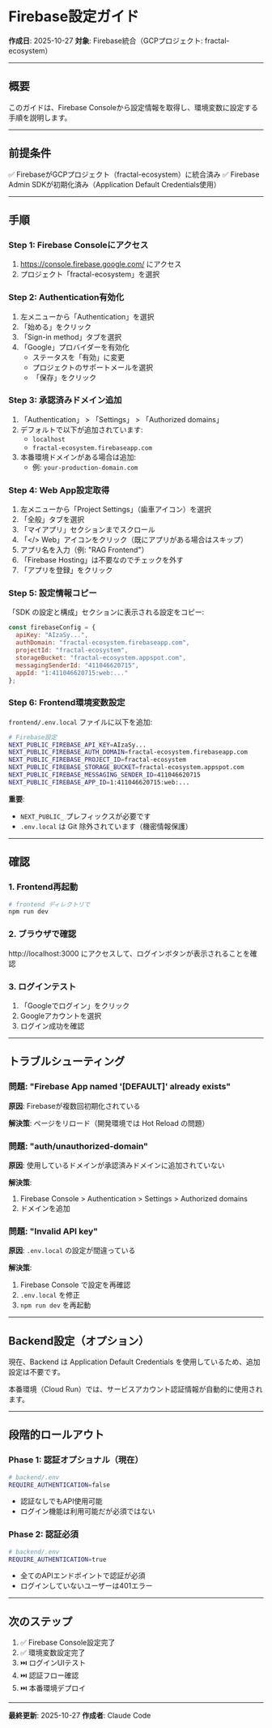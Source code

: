 # Firebase設定ガイド

**作成日**: 2025-10-27
**対象**: Firebase統合（GCPプロジェクト: fractal-ecosystem）

---

## 概要

このガイドは、Firebase Consoleから設定情報を取得し、環境変数に設定する手順を説明します。

---

## 前提条件

✅ FirebaseがGCPプロジェクト（fractal-ecosystem）に統合済み
✅ Firebase Admin SDKが初期化済み（Application Default Credentials使用）

---

## 手順

### Step 1: Firebase Consoleにアクセス

1. https://console.firebase.google.com/ にアクセス
2. プロジェクト「fractal-ecosystem」を選択

### Step 2: Authentication有効化

1. 左メニューから「Authentication」を選択
2. 「始める」をクリック
3. 「Sign-in method」タブを選択
4. 「Google」プロバイダーを有効化
   - ステータスを「有効」に変更
   - プロジェクトのサポートメールを選択
   - 「保存」をクリック

### Step 3: 承認済みドメイン追加

1. 「Authentication」 > 「Settings」 > 「Authorized domains」
2. デフォルトで以下が追加されています:
   - `localhost`
   - `fractal-ecosystem.firebaseapp.com`
3. 本番環境ドメインがある場合は追加:
   - 例: `your-production-domain.com`

### Step 4: Web App設定取得

1. 左メニューから「Project Settings」（歯車アイコン）を選択
2. 「全般」タブを選択
3. 「マイアプリ」セクションまでスクロール
4. 「</> Web」アイコンをクリック（既にアプリがある場合はスキップ）
5. アプリ名を入力（例: "RAG Frontend"）
6. 「Firebase Hosting」は不要なのでチェックを外す
7. 「アプリを登録」をクリック

### Step 5: 設定情報コピー

「SDK の設定と構成」セクションに表示される設定をコピー:

```javascript
const firebaseConfig = {
  apiKey: "AIzaSy...",
  authDomain: "fractal-ecosystem.firebaseapp.com",
  projectId: "fractal-ecosystem",
  storageBucket: "fractal-ecosystem.appspot.com",
  messagingSenderId: "411046620715",
  appId: "1:411046620715:web:..."
};
```

### Step 6: Frontend環境変数設定

`frontend/.env.local` ファイルに以下を追加:

```bash
# Firebase設定
NEXT_PUBLIC_FIREBASE_API_KEY=AIzaSy...
NEXT_PUBLIC_FIREBASE_AUTH_DOMAIN=fractal-ecosystem.firebaseapp.com
NEXT_PUBLIC_FIREBASE_PROJECT_ID=fractal-ecosystem
NEXT_PUBLIC_FIREBASE_STORAGE_BUCKET=fractal-ecosystem.appspot.com
NEXT_PUBLIC_FIREBASE_MESSAGING_SENDER_ID=411046620715
NEXT_PUBLIC_FIREBASE_APP_ID=1:411046620715:web:...
```

**重要**:
- `NEXT_PUBLIC_` プレフィックスが必要です
- `.env.local` は Git 除外されています（機密情報保護）

---

## 確認

### 1. Frontend再起動

```bash
# frontend ディレクトリで
npm run dev
```

### 2. ブラウザで確認

http://localhost:3000 にアクセスして、ログインボタンが表示されることを確認

### 3. ログインテスト

1. 「Googleでログイン」をクリック
2. Googleアカウントを選択
3. ログイン成功を確認

---

## トラブルシューティング

### 問題: "Firebase App named '[DEFAULT]' already exists"

**原因**: Firebaseが複数回初期化されている

**解決策**: ページをリロード（開発環境では Hot Reload の問題）

### 問題: "auth/unauthorized-domain"

**原因**: 使用しているドメインが承認済みドメインに追加されていない

**解決策**:
1. Firebase Console > Authentication > Settings > Authorized domains
2. ドメインを追加

### 問題: "Invalid API key"

**原因**: `.env.local` の設定が間違っている

**解決策**:
1. Firebase Console で設定を再確認
2. `.env.local` を修正
3. `npm run dev` を再起動

---

## Backend設定（オプション）

現在、Backend は Application Default Credentials を使用しているため、追加設定は不要です。

本番環境（Cloud Run）では、サービスアカウント認証情報が自動的に使用されます。

---

## 段階的ロールアウト

### Phase 1: 認証オプショナル（現在）

```bash
# backend/.env
REQUIRE_AUTHENTICATION=false
```

- 認証なしでもAPI使用可能
- ログイン機能は利用可能だが必須ではない

### Phase 2: 認証必須

```bash
# backend/.env
REQUIRE_AUTHENTICATION=true
```

- 全てのAPIエンドポイントで認証が必須
- ログインしていないユーザーは401エラー

---

## 次のステップ

1. ✅ Firebase Console設定完了
2. ✅ 環境変数設定完了
3. ⏭️ ログインUIテスト
4. ⏭️ 認証フロー確認
5. ⏭️ 本番環境デプロイ

---

**最終更新**: 2025-10-27
**作成者**: Claude Code
